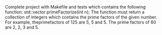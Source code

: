 Complete project with Makefile and tests which contains the following function: 
std::vector primeFactorize(int n); 
The function must return a collection of integers which contains the prime factors of the given number. For example, theprimefactors of 125 are 5, 5 and 5. The prime factors of 60 are 2, 2, 3 and 5.
